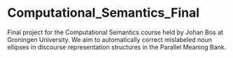 # Computational_Semantics_Final
Final project for the Computational Semantics course held by Johan Bos at Groningen University. We aim to automatically correct mislabeled noun ellipses in discourse representation structures in the Parallel Meaning Bank.
